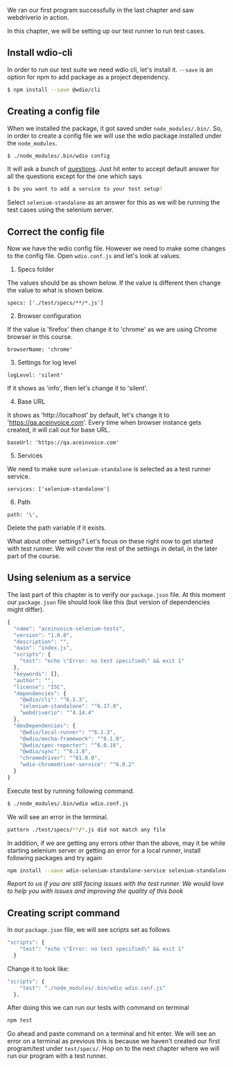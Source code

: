 We ran our first program successfully in the last chapter and saw webdriverio in action.

In this chapter, we will be setting up our test runner to run test cases. 

## Install wdio-cli

In order to run our test suite we need wdio cli, let's install it.
`--save` is an option for npm to add package as a project dependency.

```bash
$ npm install --save @wdio/cli
```

## Creating a config file

When we installed the package, it got saved under `node_modules/.bin/`. So, in order to create a config file we
will use the wdio package installed under the `node_modules`.

```bash
$ ./node_modules/.bin/wdio config
```

It will ask a bunch of [questions](https://webdriver.io/docs/clioptions.html).
Just hit enter to accept default answer for all the questions except for the one which says

```bash
$ Do you want to add a service to your test setup?
```

Select `selenium-standalone` as an answer for this as we will be running the test cases using the selenium server.

## Correct the config file

Now we have the wdio config file.
However we need to make some changes to the config file.
Open `wdio.conf.js` and let's look at values.

1. Specs folder

The values should be as shown below.
If the value is different then change the value to what is shown below.

```msg
specs: ['./test/specs/**/*.js']
```

2. Browser configuration

If the value is 'firefox' then change it to 'chrome' as we are using Chrome browser in this course.

```msg
browserName: 'chrome'
```

3. Settings for log level

```msg
logLevel: 'silent'
```

If it shows as 'info', then let's change it to 'silent'.

4. Base URL


It shows as 'http://localhost' by default, let's change it to 'https://qa.aceinvoice.com'.
Every time when browser instance gets created, it will call out for base URL.

```msg
baseUrl: 'https://qa.aceinvoice.com'
```

5. Services

We need to make sure `selenium-standalone` is selected as a test runner service.

```msg
services: ['selenium-standalone']
```


6. Path

```msg
path: '\',
```

Delete the path variable if it exists.

What about other settings? Let's focus on these right now to get started with test runner. We will cover the rest of the settings in detail, in the later part of the course.


## Using selenium as a service

The last part of this chapter is to verify our `package.json` file. 
At this moment our `package.json` file should look like this (but version of dependencies might differ).

```js
{
  "name": "aceinvoice-selenium-tests",
  "version": "1.0.0",
  "description": "",
  "main": "index.js",
  "scripts": {
    "test": "echo \"Error: no test specified\" && exit 1"
  },
  "keywords": [],
  "author": "",
  "license": "ISC",
  "dependencies": {
    "@wdio/cli": "^6.1.3",
    "selenium-standalone": "^6.17.0",
    "webdriverio": "^4.14.4"
  },
  "devDependencies": {
    "@wdio/local-runner": "^6.1.3",
    "@wdio/mocha-framework": "^6.1.0",
    "@wdio/spec-reporter": "^6.0.16",
    "@wdio/sync": "^6.1.0",
    "chromedriver": "^81.0.0",
    "wdio-chromedriver-service": "^6.0.2"
  }
}

```

Execute test by running following command.

```bash
$ ./node_modules/.bin/wdio wdio.conf.js
```

We will see an error in the terminal.

```bash
pattern ./test/specs/**/*.js did not match any file
```

In addition, if we are getting any errors other than the above, may it be while starting selenium server or getting an error for a local runner, install following packages and try again

```bash
npm install --save wdio-selenium-standalone-service selenium-standalone wdio-mocha-framework wdio-local-runner
```

_Report to us if you are still facing issues with the test runner. We would love to help you with issues and improving the quality of this book_

## Creating script command

In our `package.json` file, we will see scripts set as follows

```js
"scripts": {
    "test": "echo \"Error: no test specified\" && exit 1"
  }
```

Change it to look like:

```js
"scripts": {
    "test": "./node_modules/.bin/wdio wdio.conf.js"
  },
```

After doing this we can run our tests with command on terminal

```bash
npm test
```

Go ahead and paste command on a terminal and hit enter. We will see an error on a terminal as previous this is because we haven't created our first program/test under `test/specs/`. Hop on to the next chapter where we will run our program with a test runner.
